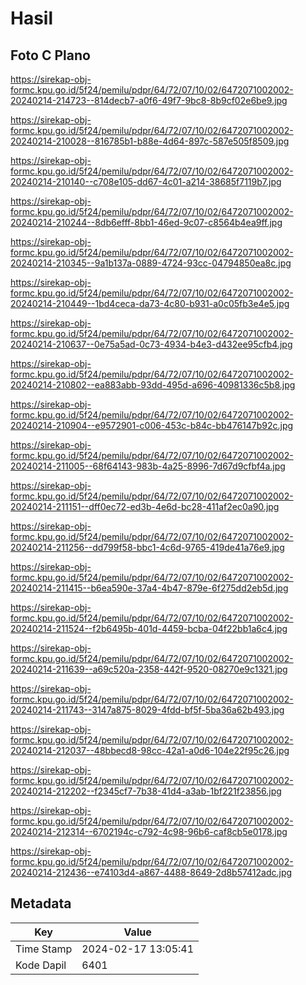 # Hasil

## Foto C Plano

https://sirekap-obj-formc.kpu.go.id/5f24/pemilu/pdpr/64/72/07/10/02/6472071002002-20240214-214723--814decb7-a0f6-49f7-9bc8-8b9cf02e6be9.jpg

https://sirekap-obj-formc.kpu.go.id/5f24/pemilu/pdpr/64/72/07/10/02/6472071002002-20240214-210028--816785b1-b88e-4d64-897c-587e505f8509.jpg

https://sirekap-obj-formc.kpu.go.id/5f24/pemilu/pdpr/64/72/07/10/02/6472071002002-20240214-210140--c708e105-dd67-4c01-a214-38685f7119b7.jpg

https://sirekap-obj-formc.kpu.go.id/5f24/pemilu/pdpr/64/72/07/10/02/6472071002002-20240214-210244--8db6efff-8bb1-46ed-9c07-c8564b4ea9ff.jpg

https://sirekap-obj-formc.kpu.go.id/5f24/pemilu/pdpr/64/72/07/10/02/6472071002002-20240214-210345--9a1b137a-0889-4724-93cc-04794850ea8c.jpg

https://sirekap-obj-formc.kpu.go.id/5f24/pemilu/pdpr/64/72/07/10/02/6472071002002-20240214-210449--1bd4ceca-da73-4c80-b931-a0c05fb3e4e5.jpg

https://sirekap-obj-formc.kpu.go.id/5f24/pemilu/pdpr/64/72/07/10/02/6472071002002-20240214-210637--0e75a5ad-0c73-4934-b4e3-d432ee95cfb4.jpg

https://sirekap-obj-formc.kpu.go.id/5f24/pemilu/pdpr/64/72/07/10/02/6472071002002-20240214-210802--ea883abb-93dd-495d-a696-40981336c5b8.jpg

https://sirekap-obj-formc.kpu.go.id/5f24/pemilu/pdpr/64/72/07/10/02/6472071002002-20240214-210904--e9572901-c006-453c-b84c-bb476147b92c.jpg

https://sirekap-obj-formc.kpu.go.id/5f24/pemilu/pdpr/64/72/07/10/02/6472071002002-20240214-211005--68f64143-983b-4a25-8996-7d67d9cfbf4a.jpg

https://sirekap-obj-formc.kpu.go.id/5f24/pemilu/pdpr/64/72/07/10/02/6472071002002-20240214-211151--dff0ec72-ed3b-4e6d-bc28-411af2ec0a90.jpg

https://sirekap-obj-formc.kpu.go.id/5f24/pemilu/pdpr/64/72/07/10/02/6472071002002-20240214-211256--dd799f58-bbc1-4c6d-9765-419de41a76e9.jpg

https://sirekap-obj-formc.kpu.go.id/5f24/pemilu/pdpr/64/72/07/10/02/6472071002002-20240214-211415--b6ea590e-37a4-4b47-879e-6f275dd2eb5d.jpg

https://sirekap-obj-formc.kpu.go.id/5f24/pemilu/pdpr/64/72/07/10/02/6472071002002-20240214-211524--f2b6495b-401d-4459-bcba-04f22bb1a6c4.jpg

https://sirekap-obj-formc.kpu.go.id/5f24/pemilu/pdpr/64/72/07/10/02/6472071002002-20240214-211639--a69c520a-2358-442f-9520-08270e9c1321.jpg

https://sirekap-obj-formc.kpu.go.id/5f24/pemilu/pdpr/64/72/07/10/02/6472071002002-20240214-211743--3147a875-8029-4fdd-bf5f-5ba36a62b493.jpg

https://sirekap-obj-formc.kpu.go.id/5f24/pemilu/pdpr/64/72/07/10/02/6472071002002-20240214-212037--48bbecd8-98cc-42a1-a0d6-104e22f95c26.jpg

https://sirekap-obj-formc.kpu.go.id/5f24/pemilu/pdpr/64/72/07/10/02/6472071002002-20240214-212202--f2345cf7-7b38-41d4-a3ab-1bf221f23856.jpg

https://sirekap-obj-formc.kpu.go.id/5f24/pemilu/pdpr/64/72/07/10/02/6472071002002-20240214-212314--6702194c-c792-4c98-96b6-caf8cb5e0178.jpg

https://sirekap-obj-formc.kpu.go.id/5f24/pemilu/pdpr/64/72/07/10/02/6472071002002-20240214-212436--e74103d4-a867-4488-8649-2d8b57412adc.jpg


## Metadata

| Key        | Value               |
| ---------- | ------------------- |
| Time Stamp | 2024-02-17 13:05:41 |
| Kode Dapil | 6401                |



